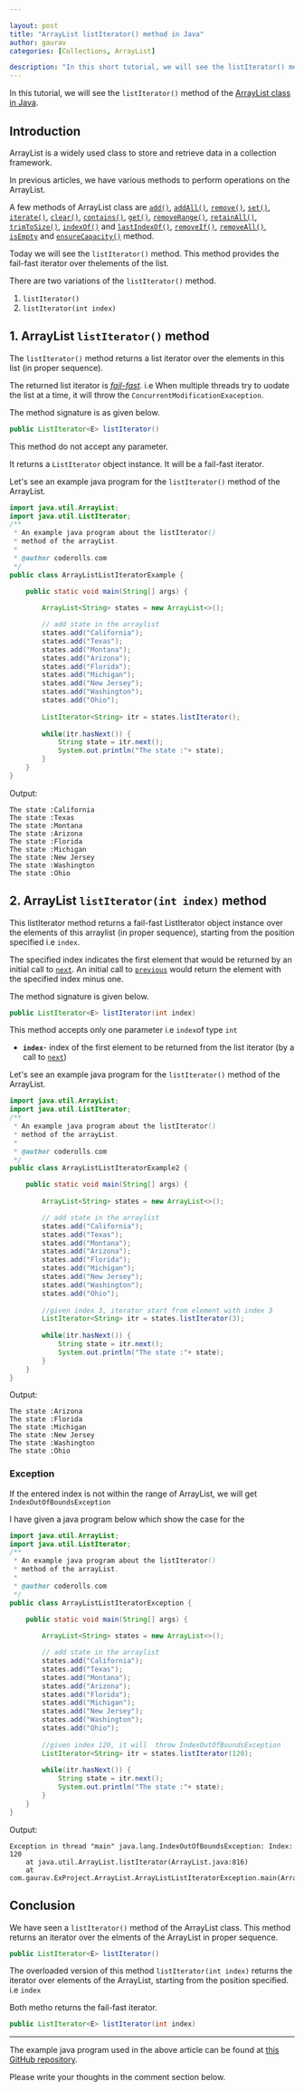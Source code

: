```yaml
---

layout: post  
title: "ArrayList listIterator() method in Java"  
author: gaurav  
categories: [Collections, ArrayList]  

description: "In this short tutorial, we will see the listIterator() method of the Arraylist class in Java."  
---
```


In this tutorial, we will see the `listIterator()` method of the  [ArrayList class in Java](https://coderolls.com/arraylist-in-java/). 

## Introduction  

ArrayList is a widely used class to store and retrieve data in a collection framework.

In previous articles, we have various methods to perform operations on the ArrayList.

A few methods of ArrayList class are [`add()`](https://coderolls.com/add-element-in-arraylist/), [`addAll()`](http://https://coderolls.com/arraylist-addall-method-in-java/), [`remove()`](https://coderolls.com/remove-element-from-arraylist/), [`set()`](https://coderolls.com/change-element-in-arraylist/), [`iterate()`](https://coderolls.com/iterating-the-arraylist-in-java/), [`clear()`](https://coderolls.com/arraylist-clear-method-in-java/),  [`contains()`](https://coderolls.com/arraylist-contains-method), [`get()`](https://coderolls.com/arraylist-get-method), [`removeRange()`](https://coderolls.com/arraylist-removerange-method), [`retainAll()`](https://coderolls.com/arraylist-retainall-method),  [`trimToSize()`](https://coderolls.com/arraylist-trimtosize-method), [`indexOf()`](https://coderolls.com/arraylist-indexof-method) and  [`lastIndexOf()`](https://coderolls.com/arraylist-lastindexof-method),  [`removeIf()`](https://coderolls.com/arraylist-removeIf-method),   [`removeAll()`](https://coderolls.com/arraylist-removeall-method), [`isEmpty`](https://coderolls.com/arraylist-isempty-method) and [`ensureCapacity()`](https://coderolls.com/arraylist-ensurecapacity-method) method. 

Today we will see the `listIterator()` method. This method provides the fail-fast iterator over thelements of the list.

There are two variations of the `listIterator()` method.

1. `listIterator()` 
2. `listIterator(int index)`

## 1. ArrayList `listIterator()` method  

The `listIterator()` method  returns a list iterator over the elements in this list (in proper sequence).

The returned list iterator is [*fail-fast*](https://docs.oracle.com/javase/8/docs/api/java/util/ArrayList.html#fail-fast). i.e When multiple threads try to uodate the list at a time, it will throw the `ConcurrentModificationExaception`.

The method signature is as given below.

```java
public ListIterator<E> listIterator()
```

This method do not accept any parameter.

It returns a `ListIterator` object instance. It will be a fail-fast iterator.

Let's see an example java program for the `listIterator()` method of the ArrayList.

```java
import java.util.ArrayList;
import java.util.ListIterator;
/**
 * An example java program about the listIterator()
 * method of the arrayList.
 * 
 * @author coderolls.com
 */
public class ArrayListListIteratorExample {

	public static void main(String[] args) {
		
		ArrayList<String> states = new ArrayList<>();

		// add state in the arraylist
		states.add("California");
		states.add("Texas");
		states.add("Montana");
		states.add("Arizona");
		states.add("Florida");
		states.add("Michigan");
		states.add("New Jersey");
		states.add("Washington");
		states.add("Ohio");
		
		ListIterator<String> itr = states.listIterator();
		
		while(itr.hasNext()) {
			String state = itr.next();
			System.out.println("The state :"+ state);
		}
	}
}
```

Output:  

```
The state :California
The state :Texas
The state :Montana
The state :Arizona
The state :Florida
The state :Michigan
The state :New Jersey
The state :Washington
The state :Ohio
```

## 2. ArrayList `listIterator(int index)` method

This listIterator method returns a fail-fast ListIterator object instance over the elements of this arraylist (in proper sequence), starting from the position specified i.e `index`.

The specified index indicates the first element that would be returned by an initial call to [`next`](https://docs.oracle.com/javase/8/docs/api/java/util/ListIterator.html#next--). An initial call to [`previous`](https://docs.oracle.com/javase/8/docs/api/java/util/ListIterator.html#previous--) would return the element with the specified index minus one.

The method signature is given below.

```java
public ListIterator<E> listIterator(int index)
```

This method accepts only one parameter i.e `index`of type `int`

- **`index`**- index of the first element to be returned from the list iterator (by a call to [`next`](https://docs.oracle.com/javase/8/docs/api/java/util/ListIterator.html#next--))

Let's see an example java program for the `listIterator()` method of the ArrayList.

```java
import java.util.ArrayList;
import java.util.ListIterator;
/**
 * An example java program about the listIterator()
 * method of the arrayList.
 * 
 * @author coderolls.com
 */
public class ArrayListListIteratorExample2 {

	public static void main(String[] args) {
		
		ArrayList<String> states = new ArrayList<>();

		// add state in the arraylist
		states.add("California");
		states.add("Texas");
		states.add("Montana");
		states.add("Arizona");
		states.add("Florida");
		states.add("Michigan");
		states.add("New Jersey");
		states.add("Washington");
		states.add("Ohio");
		
        //given index 3, iterator start from element with index 3
		ListIterator<String> itr = states.listIterator(3);
		
		while(itr.hasNext()) {
			String state = itr.next();
			System.out.println("The state :"+ state);
		}
	}
}
```

Output:

```
The state :Arizona
The state :Florida
The state :Michigan
The state :New Jersey
The state :Washington
The state :Ohio
```

### Exception

If the entered index is not within the range of ArrayList, we will get `IndexOutOfBoundsException`

I have given a java program below which show the case for the

```java
import java.util.ArrayList;
import java.util.ListIterator;
/**
 * An example java program about the listIterator()
 * method of the arrayList.
 * 
 * @author coderolls.com
 */
public class ArrayListListIteratorException {

	public static void main(String[] args) {
		
		ArrayList<String> states = new ArrayList<>();

		// add state in the arraylist
		states.add("California");
		states.add("Texas");
		states.add("Montana");
		states.add("Arizona");
		states.add("Florida");
		states.add("Michigan");
		states.add("New Jersey");
		states.add("Washington");
		states.add("Ohio");
		
        //given index 120, it will  throw IndexOutOfBoundsException
		ListIterator<String> itr = states.listIterator(120);
		
		while(itr.hasNext()) {
			String state = itr.next();
			System.out.println("The state :"+ state);
		}
	}
}
```

Output:

```
Exception in thread "main" java.lang.IndexOutOfBoundsException: Index: 120
	at java.util.ArrayList.listIterator(ArrayList.java:816)
	at com.gaurav.ExProject.ArrayList.ArrayListListIteratorException.main(ArrayListListIteratorException.java:27)
```



## Conclusion

We have seen a `listIterator()` method of the ArrayList class. This method returns an iterator over the elments of the ArrayList in proper sequence.

```java
public ListIterator<E> listIterator()
```

The overloaded version of this method  `listIterator(int index)` returns the iterator over elements of the ArrayList, starting from the position specified. i.e `index`

Both metho returns the fail-fast iterator. 

```java
public ListIterator<E> listIterator(int index)
```

---

The example java program used in the above article can be found at [this GitHub repository](https://github.com/coderolls/blogpost-coding-examples/tree/main/collections/arraylist/arraylist-listiterator-method).  

Please write your thoughts in the comment section below.